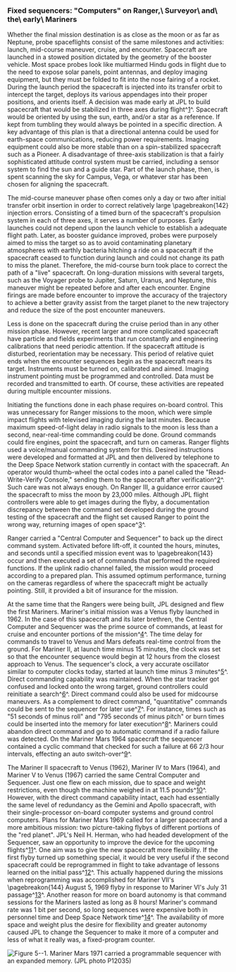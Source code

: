 ### Fixed sequencers: "Computers" on Ranger,\ Surveyor\ and\ the\ early\ Mariners

Whether the final mission destination is as close as the
moon or as far as Neptune, probe spaceflights consist of the same
milestones and activities: launch, mid-course maneuver, cruise, and
encounter. Spacecraft are launched in a stowed position dictated by the
geometry of the booster vehicle. Most space probes look like multiarmed
Hindu gods in flight due to the need to expose solar panels, point
antennas, and deploy imaging equipment, but they must be folded to fit
into the nose fairing of a rocket. During the launch period the
spacecraft is injected into its transfer orbit to intercept the target,
deploys its various appendages into their proper positions, and orients
itself. A decision was made early at JPL to build spacecraft that would
be stabilized in three axes during flight^[1](#source5)^.
Spacecraft would be oriented by using the sun, earth, and/or a star as a
reference. If kept from tumbling they would always be pointed in a
specific direction. A key advantage of this plan is that a directional
antenna could be used for earth-space communications, reducing power
requirements. Imaging equipment could also be more stable than on a
spin-stabilized spacecraft such as a Pioneer. A disadvantage of
three-axis stabilization is that a fairly sophisticated attitude control
system must be carried, including a sensor system to find the sun and a
guide star. Part of the launch phase, then, is spent scanning the sky
for Campus, Vega, or whatever star has been chosen for aligning the
spacecraft.

The mid-course maneuver phase often comes only a day or two after
initial transfer orbit insertion in order to correct relatively large
\pagebreakon{142} injection errors. Consisting of a timed burn of the
spacecraft's propulsion system in each of three axes, it serves a number
of purposes. Early launches could not depend upon the launch vehicle to
establish a adequate flight path. Later, as booster guidance improved,
probes were purposely aimed to miss the target so as to avoid
contaminating planetary atmospheres with earthly bacteria hitching a
ride on a spacecraft if the spacecraft ceased to function during launch
and could not change its path to miss the planet. Therefore, the
mid-course burn took place to correct the path of a "live" spacecraft.
On long-duration missions with several targets, such as the Voyager
probe to Jupiter, Saturn, Uranus, and Neptune, this maneuver might be
repeated before and after each encounter. Engine firings are made before
encounter to improve the accuracy of the trajectory to achieve a better
gravity assist from the target planet to the new trajectory and reduce
the size of the post encounter maneuvers.

Less is done on the spacecraft during the cruise period than in any
other mission phase. However, recent larger and more complicated
spacecraft have particle and fields experiments that run constantly and
engineering calibrations that need periodic attention. If the spacecraft
attitude is disturbed, reorientation may be necessary. This period of
relative quiet ends when the encounter sequences begin as the spacecraft
nears its target. Instruments must be turned on, calibrated and aimed.
Imaging instrument pointing must be programmed and controlled. Data must
be recorded and transmitted to earth. Of course, these activities are
repeated during multiple encounter missions.

Initiating the functions done in each phase requires on-board control.
This was unnecessary for Ranger missions to the moon, which were simple
impact flights with televised imaging during the last minutes. Because
maximum speed-of-light delay in radio signals to the moon is less than a
second, near-real-time commanding could be done. Ground commands could
fire engines, point the spacecraft, and turn on cameras. Ranger flights
used a voice/manual commanding system for this. Desired instructions
were developed and formatted at JPL and then delivered by telephone to
the Deep Space Network station currently in contact with the spacecraft.
An operator would thumb-wheel the octal codes into a panel called the
"Read-Write-Verify Console," sending them to the spacecraft after
verification^[2](#source5)^. Such care was not always enough. On
Ranger III, a guidance error caused the spacecraft to miss the moon by
23,000 miles. Although JPL flight controllers were able to get images
during the flyby, a documentation discrepancy between the command set
developed during the ground testing of the spacecraft and the flight set
caused Ranger to point the wrong way, returning images of open
space^[3](#source5)^.

Ranger carried a "Central Computer and Sequencer" to back up the direct
command system. Activated before lift-off, it counted the hours,
minutes, and seconds until a specified mission event was to \pagebreakon{143}
occur and then executed a set of commands that performed the required
functions. If the uplink radio channel failed, the mission would proceed
according to a prepared plan. This assumed optimum performance, turning
on the cameras regardless of where the spacecraft might be actually
pointing. Still, it provided a bit of insurance for the mission.

At the same time that the Rangers were being built, JPL designed and
flew the first Mariners. Mariner's initial mission was a Venus flyby
launched in 1962. In the case of this spacecraft and its later brethren,
the Central Computer and Sequencer was the prime source of commands, at
least for cruise and encounter portions of the
mission^[4](#source5)^. The time delay for commands to travel to
Venus and Mars defeats real-time control from the ground. For Mariner
II, at launch time minus 15 minutes, the clock was set so that the
encounter sequence would begin at 12 hours from the closest approach to
Venus. The sequencer's clock, a very accurate oscillator similar to
computer clocks today, started at launch time minus 3
minutes^[5](#source5)^. Direct commanding capability was
maintained. When the star tracker got confused and locked onto the wrong
target, ground controllers could reinitiate a
search^[6](#source5)^. Direct command could also be used for
midcourse maneuvers. As a complement to direct command, "quantitative"
commands could be sent to the sequencer for later
use^[7](#source5)^. For instance, times such as "51 seconds of
minus roll" and "795 seconds of minus pitch" or burn times could be
inserted into the memory for later execution^[8](#source5)^.
Mariners could abandon direct command and go to automatic command if a
radio failure was detected. On the Mariner Mars 1964 spacecraft the
sequencer contained a cyclic command that checked for such a failure at
66 2/3 hour intervals, effecting an auto
switch-over^[9](#source5)^.

The Mariner II spacecraft to Venus (1962), Mariner IV to Mars (1964),
and Mariner V to Venus (1967) carried the same Central Computer and
Sequencer. Just one flew on each mission, due to space and weight
restrictions, even though the machine weighed in at 11.5
pounds^[10](#source5)^. However, with the direct command
capability intact, each had essentially the same level of redundancy as
the Gemini and Apollo spacecraft, with their single-processor on-board
computer systems and ground control computers. Plans for Mariner Mars
1969 called for a larger spacecraft and a more ambitious mission: two
picture-taking flybys of different portions of the "red planet". JPL's
Neil H. Herman, who had headed development of the Sequencer, saw an
opportunity to improve the device for the upcoming
flights^[11](#source5)^. One aim was to give the new spacecraft
more flexibility. If the first flyby turned up something special, it
would be very useful if the second spacecraft could be reprogrammed in
flight to take advantage of lessons learned on the initial
pass^[12](#source5)^. This actually happened during the missions
when reprogramming was accomplished for Mariner VII's \pagebreakon{144} August
5, 1969 flyby in response to Mariner VI's July 31
passage^[13](#source5)^. Another reason for more on board
autonomy is that command sessions for the Mariners lasted as long as 8
hours! Mariner's command rate was 1 bit per second, so long sequences
were expensive both in personnel time and Deep Space Network
time^[14](#source5)^. The availability of more space and weight
plus the desire for flexibility and greater autonomy caused JPL to
change the Sequencer to make it more of a computer and less of what it
really was, a fixed-program counter.

![**Figure 5--1**. Mariner Mars 1971 carried a programmable sequencer with an
expanded memory. (JPL photo P12035)](images/p144.jpg)
